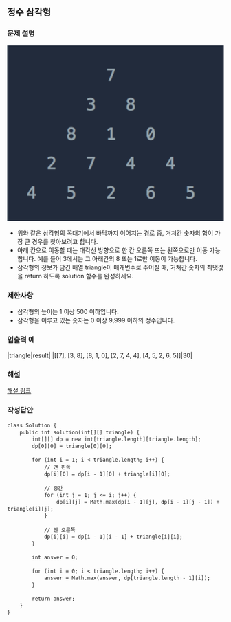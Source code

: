 ## 정수 삼각형
### 문제 설명

<img src="./img/1.png">

- 위와 같은 삼각형의 꼭대기에서 바닥까지 이어지는 경로 중, 거쳐간 숫자의 합이 가장 큰 경우를 찾아보려고 합니다. 
- 아래 칸으로 이동할 때는 대각선 방향으로 한 칸 오른쪽 또는 왼쪽으로만 이동 가능합니다. 예를 들어 3에서는 그 아래칸의 8 또는 1로만 이동이 가능합니다.
- 삼각형의 정보가 담긴 배열 triangle이 매개변수로 주어질 때, 거쳐간 숫자의 최댓값을 return 하도록 solution 함수를 완성하세요.

### 제한사항
- 삼각형의 높이는 1 이상 500 이하입니다.
- 삼각형을 이루고 있는 숫자는 0 이상 9,999 이하의 정수입니다.

### 입출력 예
|triangle|result|
|[[7], [3, 8], [8, 1, 0], [2, 7, 4, 4], [4, 5, 2, 6, 5]]|30|

### 해설
[해설 링크](https://easybrother0103.tistory.com/133)

### 작성답안

```
class Solution {
    public int solution(int[][] triangle) {
        int[][] dp = new int[triangle.length][triangle.length];
        dp[0][0] = triangle[0][0];
        
        for (int i = 1; i < triangle.length; i++) {
            // 맨 왼쪽
            dp[i][0] = dp[i - 1][0] + triangle[i][0];
            
            // 중간
            for (int j = 1; j <= i; j++) {
                dp[i][j] = Math.max(dp[i - 1][j], dp[i - 1][j - 1]) + triangle[i][j];
            }
            
            // 맨 오른쪽
            dp[i][i] = dp[i - 1][i - 1] + triangle[i][i];
        }
        
        int answer = 0;
        
        for (int i = 0; i < triangle.length; i++) {
            answer = Math.max(answer, dp[triangle.length - 1][i]);
        }
        
        return answer;
    }
}
```